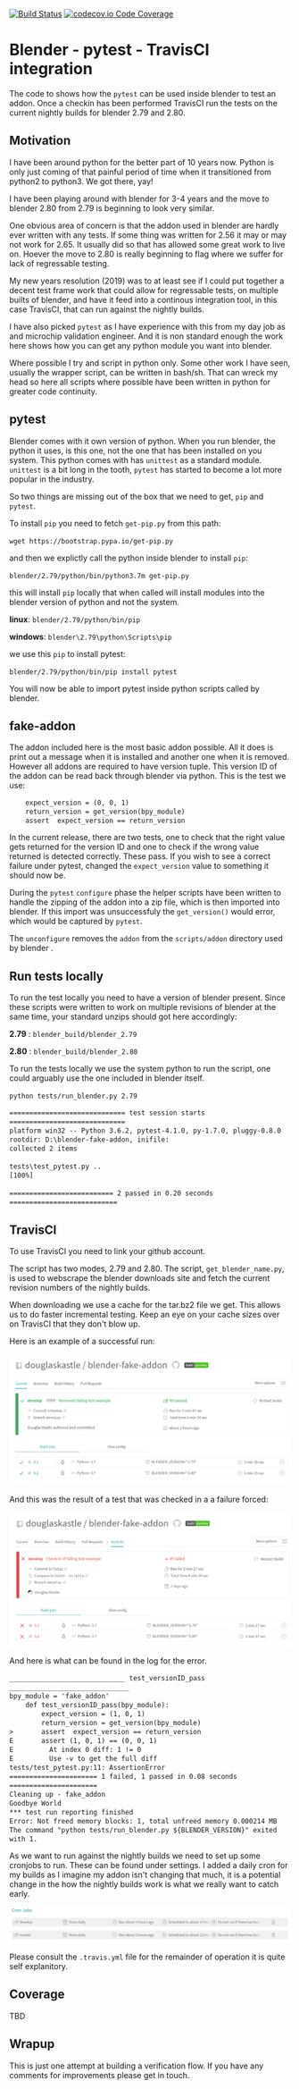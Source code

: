 [![Build Status](https://travis-ci.org/douglaskastle/blender-fake-addon.svg?branch=master)](https://travis-ci.org/douglaskastle/blender-fake-addon)
[![codecov.io Code Coverage](https://img.shields.io/codecov/c/github/douglaskastle/blender-fake-addon.svg?maxAge=2592000)](https://codecov.io/github/douglaskastle/blender-fake-addon?branch=master)

# Blender - pytest - TravisCI integration

The code to shows how the `pytest` can be used inside blender to test an addon.  Once a checkin has been performed TravisCI run the tests on the current nightly builds for blender 2.79 and 2.80.

## Motivation

I have been around python for the better part of 10 years now.  Python is only just coming of that painful period of time when it transitioned from python2 to python3.  We got there, yay!

I have been playing around with blender for 3-4 years and the move to blender 2.80 from 2.79 is beginning to look very similar.

One obvious area of concern is that the addon used in blender are hardly ever written with any tests.  If some thing was written for 2.56 it may or may not work for 2.65. It usually did so that has allowed some great work to live on.  Hoever the move to 2.80 is really beginning to flag where we suffer for lack of regressable testing.

My new years resolution (2019) was to at least see if I could put together a decent test frame work that could allow for regressable tests, on multiple builts of blender, and have it feed into a continous integration tool, in this case TravisCI, that can run against the nightly builds.  

I have also picked `pytest` as I have experience with this from my day job as and microchip validation engineer.  And it is non standard enough the work here shows how you can get any python module you want into blender.

Where possible I try and script in python only.  Some other work I have seen, usually the wrapper script, can be written in bash/sh.  That can wreck my head so here all scripts where possible have been written in python for greater code continuity.

## pytest

Blender comes with it own version of python.  When you run blender, the python it uses, is this one, not the one that has been installed on you system.  This python comes with has `unittest` as a standard module.  `unittest` is a bit long in the tooth, `pytest` has started to become a lot more popular in the industry. 

So two things are missing out of the box that we need to get, `pip` and `pytest`.  

To install `pip` you need to fetch `get-pip.py` from this path:

`wget https://bootstrap.pypa.io/get-pip.py`

and then we explictly call the python inside blender to install `pip`:

`blender/2.79/python/bin/python3.7m get-pip.py`

this will install `pip` locally that when called will install modules into the blender version of python and not the system.

**linux**: `blender/2.79/python/bin/pip`

**windows**: `blender\2.79\python\Scripts\pip`

we use this `pip` to install pytest:

`blender/2.79/python/bin/pip install pytest`

You will now be able to import pytest inside python scripts called by blender.

## fake-addon

The addon included here is the most basic addon possible.  All it does is print out a message when it is installed and another one when it is removed.  However all addons are required to have version tuple.  This version ID of the addon can be read back through blender via python.  This is the test we use:

```
    expect_version = (0, 0, 1)
    return_version = get_version(bpy_module)
    assert  expect_version == return_version
```

In the current release, there are two tests, one to check that the right value gets returned for the version ID and one to check if the wrong value returned is detected correctly.  These pass.  If you wish to see a correct failure under pytest, changed the `expect_version` value to something it should now be.

During the `pytest` `configure` phase the helper scripts have been written to handle the zipping of the addon into a zip file, which is then imported into blender.  If this import was unsuccessfuly the `get_version()` would error, which would be captured by `pytest`.

The `unconfigure` removes the `addon` from the `scripts/addon` directory used by blender . 

## Run tests locally

To run the test locally you need to have a version of blender present. Since these scripts were written to work on multiple revisions of blender at the same time, your standard unzips should got here accordingly:

**2.79** : `blender_build/blender_2.79`

**2.80** : `blender_build/blender_2.80`

To run the tests locally we use the system python to run the script, one could arguably use the one included in blender itself.

`python tests/run_blender.py 2.79`

```
============================= test session starts =============================
platform win32 -- Python 3.6.2, pytest-4.1.0, py-1.7.0, pluggy-0.8.0
rootdir: D:\blender-fake-addon, inifile:
collected 2 items

tests\test_pytest.py ..                                                  [100%]

========================== 2 passed in 0.20 seconds ===========================
```


## TravisCI

To use TravisCI you need to link your github account.

The script has two modes, 2.79 and 2.80.  The script, `get_blender_name.py`, is used to webscrape the blender downloads site and fetch the current revision numbers of the nightly builds.

When downloading we use a cache for the tar.bz2 file we get.  This allows us to do faster incremental testing.  Keep an eye on your cache sizes over on TravisCI that they don't blow up.

Here is an example of a successful run:

![cron](images/success.png)

And this was the result of a test that was checked in a a failure forced:

![cron](images/failure.png)

And here is what can be found in the log for the error.

```
_____________________________ test_versionID_pass ______________________________
bpy_module = 'fake_addon'
    def test_versionID_pass(bpy_module):
        expect_version = (1, 0, 1)
        return_version = get_version(bpy_module)
>       assert  expect_version == return_version
E       assert (1, 0, 1) == (0, 0, 1)
E         At index 0 diff: 1 != 0
E         Use -v to get the full diff
tests/test_pytest.py:11: AssertionError
====================== 1 failed, 1 passed in 0.08 seconds ======================
Cleaning up - fake_addon
Goodbye World
*** test run reporting finished
Error: Not freed memory blocks: 1, total unfreed memory 0.000214 MB
The command "python tests/run_blender.py ${BLENDER_VERSION}" exited with 1.
```
As we want to run against the nightly builds we need to set up some cronjobs to run.  These can be found under settings.  I added a daily cron for my builds as I imagine my addon isn't changing that much, it is a potential change in the how the nightly builds work is what we really want to catch early.

![cron](images/cron.png)

Please consult the `.travis.yml` file for the remainder of operation it is quite self explanitory.

## Coverage

TBD

## Wrapup

This is just one attempt at building a verification flow.  If you have any comments for improvements please get in touch.
